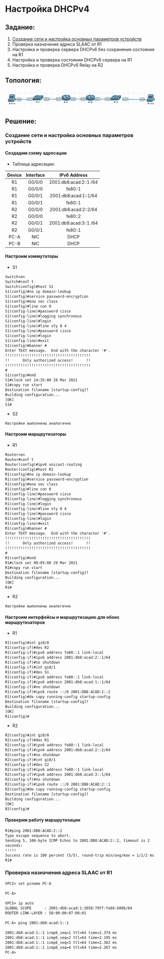 #  Настройка DHCPv4
## Задание:
1. [Создание сети и настройка основных параметров устройств](https://github.com/klyuchnikovn/net_eng/blob/master/DHCPv6.md#%D1%81%D0%BE%D0%B7%D0%B4%D0%B0%D0%BD%D0%B8%D0%B5-%D1%81%D0%B5%D1%82%D0%B8-%D0%B8-%D0%BD%D0%B0%D1%81%D1%82%D1%80%D0%BE%D0%B9%D0%BA%D0%B0-%D0%BE%D1%81%D0%BD%D0%BE%D0%B2%D0%BD%D1%8B%D1%85-%D0%BF%D0%B0%D1%80%D0%B0%D0%BC%D0%B5%D1%82%D1%80%D0%BE%D0%B2-%D1%83%D1%81%D1%82%D1%80%D0%BE%D0%B9%D1%81%D1%82%D0%B2)
2. Проверка назначения адреса SLAAC от R1
3. Настройка и проверка сервера DHCPv6 без сохранения состояния на R1
4. Настройка и проверка состояния DHCPv6 сервера на R1
5. Настройка и проверка DHCPv6 Relay на R2
## Топология:
![](dhcp6_topology.png)
## Решение: 
### Создание сети и настройка основных параметров устройств
####  Создадим схему адресации
- Таблица адресации: 


|  				Device 			 |  				Interface 			 |       				IPv6 Address 			      |
|:--------:|:-----------:|:------------------------:|
|  				R1 			     |  				G0/0/0 			    |  				2001:db8:acad:2::1 /64 			 |
|  				R1 			     |  				G0/0/0 			    |  				fe80::1 			                |
|  				R1 			     |  				G0/0/1 			    |  				2001:db8:acad:1::1/64 			  |
|  				R1 			     |  				G0/0/1 			    |  				fe80::1 			                |
|  				R2 			     |  				G0/0/0 			    |  				2001:db8:acad:2::2/64 			  |
|  				R2 			     |  				G0/0/0 			    |  				fe80::2 			                |
|  				R2 			     |  				G0/0/1 			    |  				2001:db8:acad:3::1 /64 			 |
|  				R2 			     |  				G0/0/1 			    |  				fe80::1 			                |
|  				PC-A 			   |  				NIC 			       |  				DHCP 			                   |
|  				PC-B 			   |  				NIC 			       |  				DHCP 			                   |

#### Настроим коммутаторы
- S1
```
Switch>en
Switch#conf t
Switch(config)#host S1
S1(config)#no ip domain-lookup
S1(config)#service password-encryption 
S1(config)#ena sec class
S1(config)#line con 0
S1(config-line)#password cisco
S1(config-line)#logging synchronous 
S1(config-line)#login
S1(config-line)#line vty 0 4
S1(config-line)#password cisco
S1(config-line)#login
S1(config-line)#exit
S1(config)#banner #
Enter TEXT message.  End with the character '#'.
!!!!!!!!!!!!!!!!!!!!!!!!!!!!!!!!!!!!!!!
!!      Only authorized access!      !!   
!!!!!!!!!!!!!!!!!!!!!!!!!!!!!!!!!!!!!!!
#
S1(config)#end
S1#clock set 14:35:00 28 Mar 2021
S1#copy run start
Destination filename [startup-config]? 
Building configuration...
[OK]
S1#
```
- S2
```
Настройки выполнены аналогично
``` 

#### Настроим маршрутизаторы
- R1
```
Router>en
Router#conf t
Router(config)#ipv6 unicast-routing
Router(config)#host R1
R1(config)#no ip domain-lookup
R1(config)#service password-encryption 
R1(config)#ena sec class
R1(config)#line con 0
R1(config-line)#password cisco
R1(config-line)#logging synchronous 
R1(config-line)#login
R1(config-line)#line vty 0 4
R1(config-line)#password cisco
R1(config-line)#login
R1(config-line)#exit
R1(config)#banner #
Enter TEXT message.  End with the character '#'.
!!!!!!!!!!!!!!!!!!!!!!!!!!!!!!!!!!!!!!!
!!      Only authorized access!      !!   
!!!!!!!!!!!!!!!!!!!!!!!!!!!!!!!!!!!!!!!
#
R1(config)#end
R1#clock set 00:05:00 29 Mar 2021
R1#copy run start
Destination filename [startup-config]? 
Building configuration...
[OK]
R1#
```
- R2
```
Настройки выполнены аналогично
``` 
#### Настроим интерфейсы и маршрутизацию для обоих маршрутизаторов
- R1
```
R1(config)#int gi0/0
R1(config-if)#des R2
R1(config-if)#ipv6 address fe80::1 link-local
R1(config-if)#ipv6 address 2001:db8:acad:2::1/64 
R1(config-if)#no shutdown
R1(config-if)#int gi0/1
R1(config-if)#des S1   
R1(config-if)#ipv6 address fe80::1 link-local
R1(config-if)#ipv6 address 2001:db8:acad:1::1/64
R1(config-if)#no shutdown
R1(config-if)#ipv6 route ::/0 2001:DB8:ACAD:2::2
R1(config)#do copy running-config startup-config
Destination filename [startup-config]? 
Building configuration...
[OK]
R1(config)#
```
- R2
```
R2(config)#int gi0/0
R2(config-if)#des R1
R2(config-if)#ipv6 address fe80::1 link-local
R2(config-if)#ipv6 address 2001:db8:acad:2::2/64
R2(config-if)#no shutdown
R2(config-if)#int gi0/1
R2(config-if)#des S2  
R2(config-if)#ipv6 address fe80::1 link-local
R2(config-if)#ipv6 address 2001:db8:acad:3::1/64 
R2(config-if)#no shutdown
R2(config-if)#ipv6 route ::/0 2001:DB8:ACAD:2::1
R2(config)#do copy running-config startup-config
Destination filename [startup-config]? 
Building configuration...
[OK]
R2(config)#
```
#### Проверим работу маршрутизации
```
R1#ping 2001:DB8:ACAD:2::2
Type escape sequence to abort.
Sending 5, 100-byte ICMP Echos to 2001:DB8:ACAD:2::2, timeout is 2 seconds:
!!!!!
Success rate is 100 percent (5/5), round-trip min/avg/max = 1/1/2 ms
R1#
```
### Проверка назначения адреса SLAAC от R1
```
VPCS> set pcname PC-A

PC-A> 

VPCS> ip auto  
GLOBAL SCOPE      : 2001:db8:acad:1:2050:79ff:fe66:680b/64
ROUTER LINK-LAYER : 50:00:00:07:00:01

PC-A> ping 2001:db8:acad:1::1

2001:db8:acad:1::1 icmp6_seq=1 ttl=64 time=2.374 ms
2001:db8:acad:1::1 icmp6_seq=2 ttl=64 time=2.195 ms
2001:db8:acad:1::1 icmp6_seq=3 ttl=64 time=2.362 ms
2001:db8:acad:1::1 icmp6_seq=4 ttl=64 time=2.267 ms
PC-A>
```
